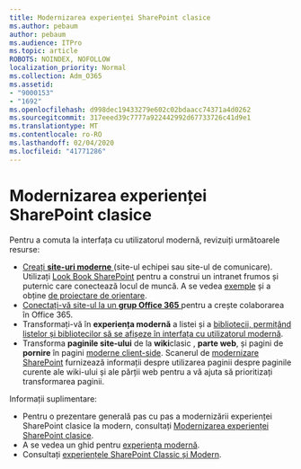 ```yaml
---
title: Modernizarea experienței SharePoint clasice
ms.author: pebaum
author: pebaum
ms.audience: ITPro
ms.topic: article
ROBOTS: NOINDEX, NOFOLLOW
localization_priority: Normal
ms.collection: Adm_O365
ms.assetid:
- "9000153"
- "1692"
ms.openlocfilehash: d998dec19433279e602c02bdaacc74371a4d0262
ms.sourcegitcommit: 317eeed39c7777a922442992d67733726c41d9e1
ms.translationtype: MT
ms.contentlocale: ro-RO
ms.lasthandoff: 02/04/2020
ms.locfileid: "41771286"
---
```

# <a name="modernize-your-classic-sharepoint-experience"></a>Modernizarea experienței SharePoint clasice

Pentru a comuta la interfața cu utilizatorul modernă, revizuiți următoarele resurse:

- [Creați **site-uri moderne** ](https://support.office.com/article/create-a-team-site-in-sharepoint-ef10c1e7-15f3-42a3-98aa-b5972711777d) (site-ul echipei sau site-ul de comunicare). Utilizați [Look Book SharePoint](https://lookbook.microsoft.com/assets/SharePoint_lookbook_2019.pdf) pentru a construi un intranet frumos și puternic care conectează locul de muncă. A se vedea [exemple](https://lookbook.microsoft.com/) și a obține [de proiectare de orientare](https://spdesign.azurewebsites.net/).
- [Conectați-vă site-ul la un **grup Office 365** ](https://docs.microsoft.com/sharepoint/dev/transform/modernize-connect-to-office365-group) pentru a crește colaborarea în Office 365.
- Transformați-vă în **experiența modernă** a listei și a [bibliotecii, permițând listelor și bibliotecilor să se afișeze în interfața cu utilizatorul modernă](https://docs.microsoft.com/sharepoint/dev/transform/modernize-userinterface-lists-and-libraries).
- Transforma **paginile site-ului** de la **wiki**clasic , **parte web**, și pagini de **pornire** în pagini [moderne client-side](https://docs.microsoft.com/sharepoint/dev/transform/modernize-userinterface-site-pages). Scanerul de [modernizare SharePoint](https://docs.microsoft.com/sharepoint/dev/transform/modernize-scanner) furnizează informații despre utilizarea paginii despre paginile curente ale wiki-ului și ale părții web pentru a vă ajuta să prioritizați transformarea paginii.

Informații suplimentare:

- Pentru o prezentare generală pas cu pas a modernizării experienței SharePoint clasice la modern, consultați [Modernizarea experienței SharePoint clasice](https://docs.microsoft.com/sharepoint/dev/transform/modernize-classic-sites).
- A se vedea un ghid pentru [experiența modernă](https://docs.microsoft.com/sharepoint/guide-to-sharepoint-modern-experience).
- Consultați [experiențele SharePoint Classic și Modern](https://support.office.com/article/sharepoint-classic-and-modern-experiences-5725c103-505d-4a6e-9350-300d3ec7d73f).
